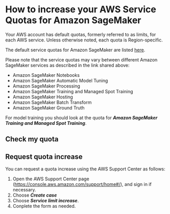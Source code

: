 # How to increase your AWS Service Quotas for Amazon SageMaker

Your AWS account has default quotas, formerly referred to as limits, for each AWS service. 
Unless otherwise noted, each quota is Region-specific. 

The default service quotas for Amazon SageMaker are listed [here](https://docs.aws.amazon.com/general/latest/gr/sagemaker.html#limits_sagemaker).

Please note that the service quotas may vary between different Amazon SageMaker services as described in the link shared above:

- Amazon SageMaker Notebooks
- Amazon SageMaker Automatic Model Tuning
- Amazon SageMaker Processing
- Amazon SageMaker Training and Managed Spot Training
- Amazon SageMaker Hosting
- Amazon SageMaker Batch Transform
- Amazon SageMaker Ground Truth

For model training you should look at the quota for ***Amazon SageMaker Training and Managed Spot Training***. 

## Check my quota


## Request quota increase

You can request a quota increase using the AWS Support Center as follows:

1. Open the AWS Support Center page (https://console.aws.amazon.com/support/home#/), and sign in if necessary.
2. Choose ***Create case***
3. Choose ***Service limit increase***.
4. Conplete the form as needed. 
